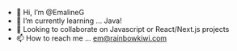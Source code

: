 - 👋 Hi, I’m @EmalineG
- 🌱 I’m currently learning ... Java!
- 💞️ Looking to collaborate on Javascript or React/Next.js projects
- 📫 How to reach me ... em@rainbowkiwi.com


